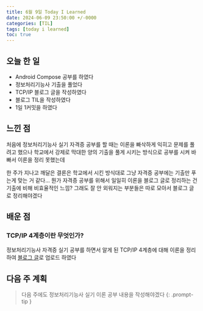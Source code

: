 ```yaml
---
title: 6월 9일 Today I Learned
date: 2024-06-09 23:50:00 +/-0000
categories: [TIL]
tags: [today i learned]
toc: true
---
```


## 오늘 한 일

* Android Compose 공부를 하였다
* 정보처리기능사 기출을 풀었다
* TCP/IP 블로그 글을 작성하였다
* 블로그 TIL을 작성하였다
* 1일 1커밋을 하였다

## 느낀 점

처음에 정보처리기능사 실기 자격증 공부를 할 때는 이론을 빠삭하게 익히고 문제를 풀려고 했으나 학교에서 강제로 막대한 양의 기출을 풀게 시키는 방식으로 공부를 시켜 바빠서 이론을 정리 못했는데

한 주가 지나고 깨달은 결론은 학교에서 시킨 방식대로 그냥 자격증 공부에는 기출만 푸는게 맞는 거 같다... 뭔가 자격증 공부를 위해서 일일히 이론을 블로그 글로 정리하는 건 기출에 비해 비효율적인 느낌? 그래도 잘 안 외워지는 부분들은 따로 모아서 블로그 글로 정리해야겠다

## 배운 점

### TCP/IP 4계층이란 무엇인가?

정보처리기능사 자격증 실기 공부를 하면서 알게 된 TCP/IP 4계층에 대해 이론을 정리하여 [블로그 글](https://jangwoojun.github.io/posts/%EC%95%88%EB%93%9C%EB%A1%9C%EC%9D%B4%EB%93%9C-DataBindingComponent-%EA%B4%80%EB%A0%A8-%EC%98%A4%EB%A5%98-%ED%95%B4%EA%B2%B0-%EB%B0%A9%EB%B2%95/)로 업로드 하였다


## 다음 주 계획

> 다음 주에도 정보처리기능사 실기 이론 공부 내용을 작성해야겠다
{: .prompt-tip }

